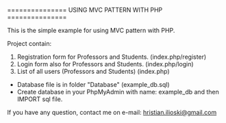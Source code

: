 =============== USING MVC PATTERN WITH PHP ===============

This is the simple example for using MVC pattern with PHP.

Project contain:

1. Registration form for Professors and Students.
	(index.php/register)
2. Login form also for Professors and Students.
	(index.php/login)
3. List of all users (Professors and Students)
	(index.php)

* Database file is in folder "Database"
	(example_db.sql)
* Create database in your PhpMyAdmin with name: example_db
	and then IMPORT sql file.


If you have any question, contact me on e-mail: hristian.ilioski@gmail.com

